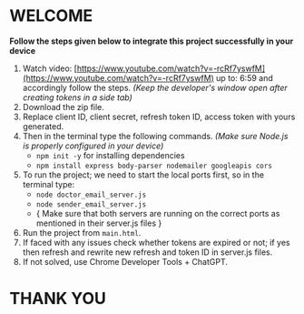 # WELCOME

**Follow the steps given below to integrate this project successfully in your device**

1. Watch video: [https://www.youtube.com/watch?v=-rcRf7yswfM](https://www.youtube.com/watch?v=-rcRf7yswfM) up to: 6:59 and accordingly follow the steps. *(Keep the developer's window open after creating tokens in a side tab)*
2. Download the zip file.
3. Replace client ID, client secret, refresh token ID, access token with yours generated.
4. Then in the terminal type the following commands. *(Make sure Node.js is properly configured in your device)*
    - `npm init -y` for installing dependencies
    - `npm install express body-parser nodemailer googleapis cors`
5. To run the project; we need to start the local ports first, so in the terminal type:
    - `node doctor_email_server.js`
    - `node sender_email_server.js`
    - { Make sure that both servers are running on the correct ports as mentioned in their server.js files }
6. Run the project from `main.html`.
7. If faced with any issues check whether tokens are expired or not; if yes then refresh and rewrite new refresh and token ID in server.js files.
8. If not solved, use Chrome Developer Tools + ChatGPT.

# THANK YOU

